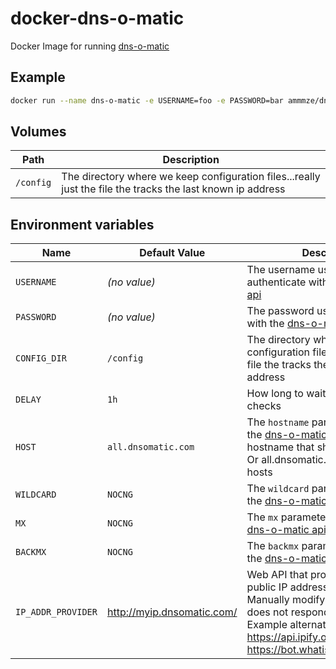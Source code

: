 # docker-dns-o-matic
Docker Image for running [dns-o-matic](http://dnsomatic.com/)

## Example

```bash
docker run --name dns-o-matic -e USERNAME=foo -e PASSWORD=bar ammmze/dns-o-matic
```

## Volumes

| Path | Description |
| ---- | ----------- |
| `/config` | The directory where we keep configuration files...really just the file the tracks the last known ip address |

## Environment variables

| Name | Default Value | Description |
| ---- | ------------- | ----------- |
| `USERNAME` | *(no value)* | The username used to authenticate with the [dns-o-matic api](http://dnsomatic.com/wiki/api) |
| `PASSWORD` | *(no value)* | The password used to authenticate with the [dns-o-matic api](http://dnsomatic.com/wiki/api) |
| `CONFIG_DIR` | `/config` | The directory where we keep configuration files...really just the file the tracks the last known ip address |
| `DELAY` | `1h` | How long to wait between update checks |
| `HOST` | `all.dnsomatic.com` | The `hostname` parameter passed to the [dns-o-matic api](http://dnsomatic.com/wiki/api). The hostname that should be updated. Or all.dnsomatic.com to update all hosts |
| `WILDCARD` | `NOCNG` | The `wildcard` parameter passed to the [dns-o-matic api](http://dnsomatic.com/wiki/api) |
| `MX` | `NOCNG` | The `mx` parameter passed to the [dns-o-matic api](http://dnsomatic.com/wiki/api) |
| `BACKMX` | `NOCNG` | The `backmx` parameter passed to the [dns-o-matic api](http://dnsomatic.com/wiki/api) |
| `IP_ADDR_PROVIDER` | http://myip.dnsomatic.com/ | Web API that provides the current public IP address to the client. Manually modify if default provider does not respond with 200 OK. Example alternative values: https://api.ipify.org and https://bot.whatismyipaddress.com |
